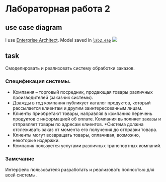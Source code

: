 # Лабораторная работа 2

## use case diagram
I use [Enterprise Architect](http://www.sparxsystems.com/products/ea). Model saved in [`lab2.eap`](https://github.com/Drapegnik/bsu/tree/master/technology/lab2/lab2.eap)
![](http://res.cloudinary.com/dzsjwgjii/image/upload/v1490050601/tp-2-1.png)

## task
Смоделировать  и реализовать систему обработки заказов.

### Спецификация системы.

* Компания – торговый посредник, продающая товары различных производителей (заказчик системы).
* Дважды в год компания публикует каталог продуктов, который рассылается клиентам и другим заинтересованным лицам.
* Клиенты приобретают товары, направляя в компанию перечень продуктов с информацией об оплате. Компания выполняет заказы и отправляет товары по адресам клиентов.
*Система должна отслеживать заказ от момента его получения до отправки товара.
* Клиенты могут возвращать товары, оплачивая, возможно, некоторые издержки.
* Компания пользуется услугами различных транспортных компаний.


### Замечание
Интерфейс пользователя разработать и реализовать полностью для всей системы.